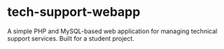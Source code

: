 # tech-support-webapp
A simple PHP and MySQL-based web application for managing technical support services. Built for a student project.
